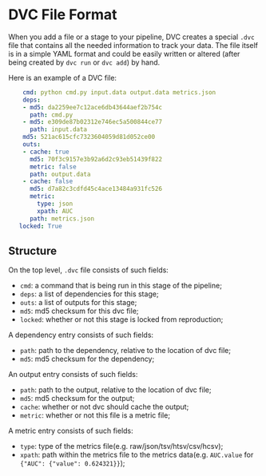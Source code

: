# DVC File Format

When you add a file or a stage to your pipeline, DVC creates a special `.dvc`
file that contains all the needed information to track your data. The file
itself is in a simple YAML format and could be easily written or altered
(after being created by `dvc run` or `dvc add`) by hand.

Here is an example of a DVC file:

```yaml
    cmd: python cmd.py input.data output.data metrics.json
    deps:
    - md5: da2259ee7c12ace6db43644aef2b754c
      path: cmd.py
    - md5: e309de87b02312e746ec5a500844ce77
      path: input.data
    md5: 521ac615cfc7323604059d81d052ce00
    outs:
    - cache: true
      md5: 70f3c9157e3b92a6d2c93eb51439f822
      metric: false
      path: output.data
    - cache: false
      md5: d7a82c3cdfd45c4ace13484a931fc526
      metric:
        type: json
        xpath: AUC
      path: metrics.json
   locked: True
```

## Structure

On the top level, `.dvc` file consists of such fields:

* `cmd`: a command that is being run in this stage of the pipeline;
* `deps`: a list of dependencies for this stage;
* `outs`: a list of outputs for this stage;
* `md5`: md5 checksum for this dvc file;
* `locked`: whether or not this stage is locked from reproduction;

A dependency entry consists of such fields:

* `path`: path to the dependency, relative to the location of dvc file;
* `md5`: md5 checksum for the dependency;

An output entry consists of such fields:

* `path`: path to the output, relative to the location of dvc file;
* `md5`: md5 checksum for the output;
* `cache`: whether or not dvc should cache the output;
* `metric`: whether or not this file is a metric file;

A metric entry consists of such fields:
* `type`: type of the metrics file(e.g. raw/json/tsv/htsv/csv/hcsv);
* `xpath`: path within the metrics file to the metrics data(e.g. `AUC.value` for `{"AUC": {"value": 0.624321}}`);
